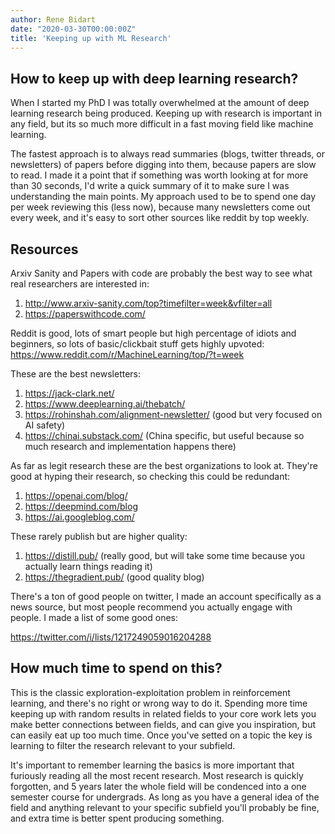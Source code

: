 ```yaml
---
author: Rene Bidart
date: "2020-03-30T00:00:00Z"
title: 'Keeping up with ML Research'
---
```


## How to keep up with deep learning research?

When I started my PhD I was totally overwhelmed at the amount of deep learning research being produced. Keeping up with research is important in any field, but its so much more difficult in a fast moving field like machine learning. 

The fastest approach is to always read summaries (blogs, twitter threads, or newsletters) of papers before digging into them, because papers are slow to read. I made it a point that if something was worth looking at for more than 30 seconds, I'd write a quick summary of it to make sure I was understanding the main points.  My approach used to be to spend one day per week reviewing this (less now), because many newsletters come out every week, and it's easy to sort other sources like reddit by top weekly. 

## Resources

Arxiv Sanity and Papers with code are probably the best way to see what real researchers are interested in:

1. http://www.arxiv-sanity.com/top?timefilter=week&vfilter=all
2. https://paperswithcode.com/

Reddit is good, lots of smart people but high percentage of idiots and beginners, so lots of basic/clickbait stuff gets highly upvoted: https://www.reddit.com/r/MachineLearning/top/?t=week

These are the best newsletters:

1. https://jack-clark.net/
2. https://www.deeplearning.ai/thebatch/
3. https://rohinshah.com/alignment-newsletter/ (good but very focused on AI safety)
4. https://chinai.substack.com/ (China specific, but useful because so much research and implementation happens there)

As far as legit research these are the best organizations to look at. They're good at hyping their research, so checking this could be redundant:

1. https://openai.com/blog/
2. https://deepmind.com/blog
3. https://ai.googleblog.com/

These rarely publish but are higher quality:

1. https://distill.pub/ (really good, but will take some time because you actually learn things reading it)
2. https://thegradient.pub/ (good quality blog)

There's a ton of good people on twitter, I made an account specifically as a news source, but most people recommend you actually engage with people. I made a list of some good ones:

https://twitter.com/i/lists/1217249059016204288



## How much time to spend on this?

This is the classic exploration-exploitation problem in reinforcement learning, and there's no right or wrong way to do it. Spending more time keeping up with random results in related fields to your core work lets you make better connections between fields, and can give you inspiration, but can easily eat up too much time. Once you've setted on a topic the key is learning to filter the research relevant to your subfield.

It's important to remember learning the basics is more important that furiously reading all the most recent research. Most research is quickly forgotten, and 5 years later the whole field will be condenced into a one semester course for undergrads. As long as you have a general idea of the field and anything relevant to your specific subfield you'll probably be fine, and extra time is better spent producing something.



